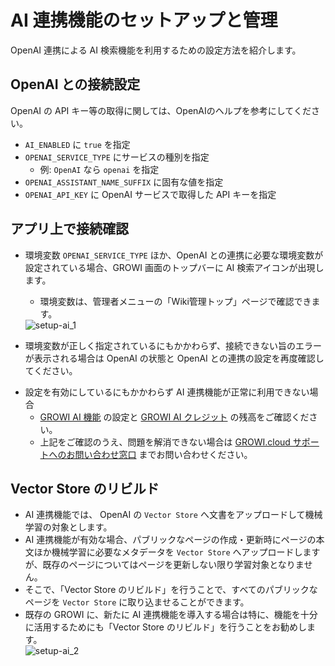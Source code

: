 # AI 連携機能のセットアップと管理

OpenAI 連携による AI 検索機能を利用するための設定方法を紹介します。

<ContextualBlock context="docs-growi-org">

## OpenAI との接続設定

OpenAI の API キー等の取得に関しては、OpenAIのヘルプを参考にしてください。

- `AI_ENABLED` に `true` を指定
- `OPENAI_SERVICE_TYPE` にサービスの種別を指定
  - 例: `OpenAI` なら `openai` を指定
- `OPENAI_ASSISTANT_NAME_SUFFIX` に固有な値を指定
- `OPENAI_API_KEY` に OpenAI サービスで取得した API キーを指定

</ContextualBlock>

## アプリ上で接続確認

- 環境変数 `OPENAI_SERVICE_TYPE` ほか、OpenAI との連携に必要な環境変数が設定されている場合、GROWI 画面のトップバーに AI 検索アイコンが出現します。
  - 環境変数は、管理者メニューの「Wiki管理トップ」ページで確認できます。

  <img :src="$withBase('/assets/images/ja/setup-ai_1.png')" alt="setup-ai_1">

<ContextualBlock context="docs-growi-org">

- 環境変数が正しく指定されているにもかかわらず、接続できない旨のエラーが表示される場合は OpenAI の状態と OpenAI との連携の設定を再度確認してください。

</ContextualBlock>

<ContextualBlock context="help-growi-cloud">

- 設定を有効にしているにもかかわらず AI 連携機能が正常に利用できない場合
  - [GROWI AI 機能](/ja/cloud/ai-chat.md) の設定と [GROWI AI クレジット](/ja/cloud/ai-credit.md) の残高をご確認ください。
  - 上記をご確認のうえ、問題を解消できない場合は [GROWI.cloud サポートへのお問い合わせ窓口](https://growi.cloud/contact) までお問い合わせください。

</ContextualBlock>

## Vector Store のリビルド

- AI 連携機能では、 OpenAI の `Vector Store` へ文書をアップロードして機械学習の対象とします。
- AI 連携機能が有効な場合、パブリックなページの作成・更新時にページの本文ほか機械学習に必要なメタデータを `Vector Store` へアップロードしますが、既存のページについてはページを更新しない限り学習対象となりません。
- そこで、「Vector Store のリビルド」を行うことで、すべてのパブリックなページを `Vector Store` に取り込ませることができます。
- 既存の GROWI に、新たに AI 連携機能を導入する場合は特に、機能を十分に活用するためにも「Vector Store のリビルド」を行うことをお勧めします。  
  <img :src="$withBase('/assets/images/ja/setup-ai_2.png')" alt="setup-ai_2">

